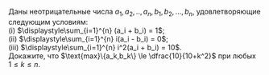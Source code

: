 Даны неотрицательные числа $a_1,a_2,..,a_n,b_1,b_2, \ldots ,b_n$, удовлетворяющие следующим условиям:
<br> (i) $\displaystyle\sum_{i=1}^{n} (a_i + b_i) = 1$;
<br> (ii) $\displaystyle\sum_{i=1}^{n} i(a_i - b_i) = 0$;
<br> (iii) $\displaystyle\sum_{i=1}^{n} i^2(a_i + b_i) = 10$.
<br> Докажите, что $\text{max}\{a_k,b_k\} \le \dfrac{10}{10+k^2}$ при любых $1 \le k \le n$.